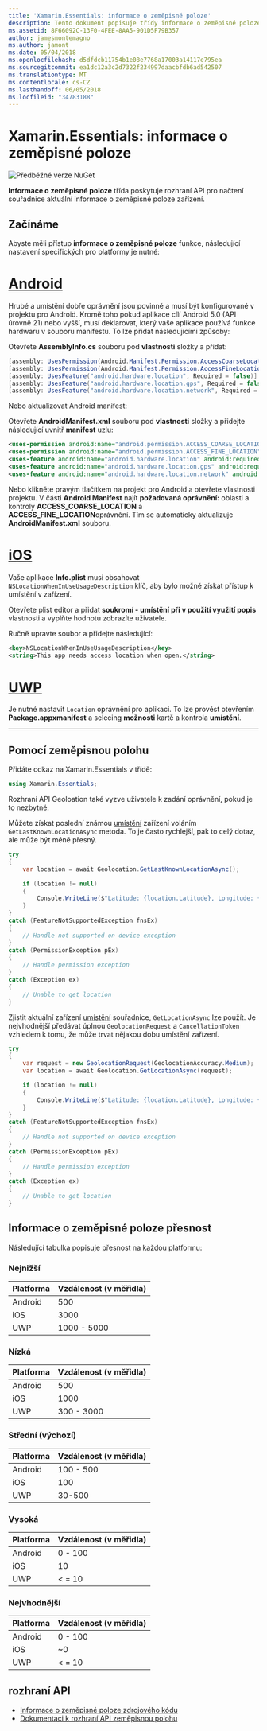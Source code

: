 ```yaml
---
title: 'Xamarin.Essentials: informace o zeměpisné poloze'
description: Tento dokument popisuje třídy informace o zeměpisné poloze v Xamarin.Essentials, která poskytuje rozhraní API pro načtení souřadnice aktuální informace o zeměpisné poloze zařízení.
ms.assetid: 8F66092C-13F0-4FEE-8AA5-901D5F79B357
author: jamesmontemagno
ms.author: jamont
ms.date: 05/04/2018
ms.openlocfilehash: d5dfdcb11754b1e08e7768a17003a14117e795ea
ms.sourcegitcommit: ea1dc12a3c2d7322f234997daacbfdb6ad542507
ms.translationtype: MT
ms.contentlocale: cs-CZ
ms.lasthandoff: 06/05/2018
ms.locfileid: "34783188"
---
```

# <a name="xamarinessentials-geolocation"></a>Xamarin.Essentials: informace o zeměpisné poloze

![Předběžné verze NuGet](~/media/shared/pre-release.png)

**Informace o zeměpisné poloze** třída poskytuje rozhraní API pro načtení souřadnice aktuální informace o zeměpisné poloze zařízení.

## <a name="getting-started"></a>Začínáme

Abyste měli přístup **informace o zeměpisné poloze** funkce, následující nastavení specifických pro platformy je nutné:

# <a name="androidtabandroid"></a>[Android](#tab/android)

Hrubé a umístění dobře oprávnění jsou povinné a musí být konfigurované v projektu pro Android. Kromě toho pokud aplikace cílí Android 5.0 (API úrovně 21) nebo vyšší, musí deklarovat, který vaše aplikace používá funkce hardwaru v souboru manifestu. To lze přidat následujícími způsoby:

Otevřete **AssemblyInfo.cs** souboru pod **vlastnosti** složky a přidat:

```csharp
[assembly: UsesPermission(Android.Manifest.Permission.AccessCoarseLocation)]
[assembly: UsesPermission(Android.Manifest.Permission.AccessFineLocation)]
[assembly: UsesFeature("android.hardware.location", Required = false)]
[assembly: UsesFeature("android.hardware.location.gps", Required = false)]
[assembly: UsesFeature("android.hardware.location.network", Required = false)]
```

Nebo aktualizovat Android manifest:

Otevřete **AndroidManifest.xml** souboru pod **vlastnosti** složky a přidejte následující uvnitř **manifest** uzlu:

```xml
<uses-permission android:name="android.permission.ACCESS_COARSE_LOCATION" />
<uses-permission android:name="android.permission.ACCESS_FINE_LOCATION" />
<uses-feature android:name="android.hardware.location" android:required="false" />
<uses-feature android:name="android.hardware.location.gps" android:required="false" />
<uses-feature android:name="android.hardware.location.network" android:required="false" />
```

Nebo klikněte pravým tlačítkem na projekt pro Android a otevřete vlastnosti projektu. V části **Android Manifest** najít **požadovaná oprávnění:** oblasti a kontroly **ACCESS_COARSE_LOCATION** a **ACCESS_FINE_LOCATION**oprávnění. Tím se automaticky aktualizuje **AndroidManifest.xml** souboru.

# <a name="iostabios"></a>[iOS](#tab/ios)

Vaše aplikace **Info.plist** musí obsahovat `NSLocationWhenInUseUsageDescription` klíč, aby bylo možné získat přístup k umístění v zařízení.

Otevřete plist editor a přidat **soukromí - umístění při v použití využití popis** vlastnosti a vyplňte hodnotu zobrazíte uživatele.

Ručně upravte soubor a přidejte následující:

```xml
<key>NSLocationWhenInUseUsageDescription</key>
<string>This app needs access location when open.</string>
```

# <a name="uwptabuwp"></a>[UWP](#tab/uwp)

Je nutné nastavit `Location` oprávnění pro aplikaci. To lze provést otevřením **Package.appxmanifest** a selecing **možnosti** kartě a kontrola **umístění**.

-----

## <a name="using-geolocation"></a>Pomocí zeměpisnou polohu

Přidáte odkaz na Xamarin.Essentials v třídě:

```csharp
using Xamarin.Essentials;
```

Rozhraní API Geoloation také vyzve uživatele k zadání oprávnění, pokud je to nezbytné.

Můžete získat poslední známou [umístění](xref:Xamarin.Essentials.Location) zařízení voláním `GetLastKnownLocationAsync` metoda. To je často rychlejší, pak to celý dotaz, ale může být méně přesný.

```csharp
try
{
    var location = await Geolocation.GetLastKnownLocationAsync();

    if (location != null)
    {
        Console.WriteLine($"Latitude: {location.Latitude}, Longitude: {location.Longitude}");
    }
}
catch (FeatureNotSupportedException fnsEx)
{
    // Handle not supported on device exception
}
catch (PermissionException pEx)
{
    // Handle permission exception
}
catch (Exception ex)
{
    // Unable to get location
}
```

Zjistit aktuální zařízení [umístění](xref:Xamarin.Essentials.Location) souřadnice, `GetLocationAsync` lze použít. Je nejvhodnější předávat úplnou `GeolocationRequest` a `CancellationToken` vzhledem k tomu, že může trvat nějakou dobu umístění zařízení.

```csharp
try
{
    var request = new GeolocationRequest(GeolocationAccuracy.Medium);
    var location = await Geolocation.GetLocationAsync(request);

    if (location != null)
    {
        Console.WriteLine($"Latitude: {location.Latitude}, Longitude: {location.Longitude}");
    }
}
catch (FeatureNotSupportedException fnsEx)
{
    // Handle not supported on device exception
}
catch (PermissionException pEx)
{
    // Handle permission exception
}
catch (Exception ex)
{
    // Unable to get location
}
```

## <a name="geolocation-accuracy"></a>Informace o zeměpisné poloze přesnost

Následující tabulka popisuje přesnost na každou platformu:

### <a name="lowest"></a>Nejnižší

| Platforma | Vzdálenost (v měřidla) |
| --- | --- |
| Android | 500 |
| iOS | 3000 |
| UWP | 1000 - 5000 |

### <a name="low"></a>Nízká

| Platforma | Vzdálenost (v měřidla) |
| --- | --- |
| Android | 500 |
| iOS | 1000 |
| UWP | 300 - 3000 |

### <a name="medium-default"></a>Střední (výchozí)

| Platforma | Vzdálenost (v měřidla) |
| --- | --- |
| Android | 100 - 500 |
| iOS | 100 |
| UWP | 30-500 |

### <a name="high"></a>Vysoká

| Platforma | Vzdálenost (v měřidla) |
| --- | --- |
| Android | 0 - 100 |
| iOS | 10 |
| UWP | < = 10 |

### <a name="best"></a>Nejvhodnější

| Platforma | Vzdálenost (v měřidla) |
| --- | --- |
| Android | 0 - 100 |
| iOS | ~0 |
| UWP | < = 10 |

## <a name="api"></a>rozhraní API

- [Informace o zeměpisné poloze zdrojového kódu](https://github.com/xamarin/Essentials/tree/master/Xamarin.Essentials/Geolocation)
- [Dokumentaci k rozhraní API zeměpisnou polohu](xref:Xamarin.Essentials.Geolocation)
